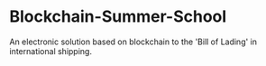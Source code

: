 # Blockchain-Summer-School
An electronic solution based on blockchain to the 'Bill of Lading' in international shipping.
